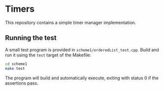 # Timers

This repository contains a simple timer manager implementation.

## Running the test

A small test program is provided in `scheme1/orderedList_test.cpp`. Build and
run it using the `test` target of the Makefile:

```bash
cd scheme1
make test
```

The program will build and automatically execute, exiting with status 0 if the
assertions pass.
